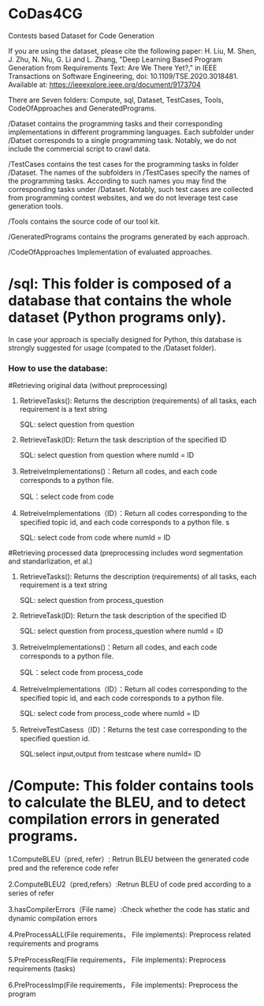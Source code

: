 # CoDas4CG
Contests based Dataset for Code Generation

If you are using the dataset, please cite the following paper: H. Liu, M. Shen, J. Zhu, N. Niu, G. Li and L. Zhang, "Deep Learning Based Program Generation from Requirements Text: Are We There Yet?," in IEEE Transactions on Software Engineering, doi: 10.1109/TSE.2020.3018481. Available at: https://ieeexplore.ieee.org/document/9173704


There are Seven folders: Compute, sql, Dataset, TestCases, Tools, CodeOfApproaches and GeneratedPrograms.


/Dataset contains the programming tasks and their corresponding implementations in different programming languages. Each subfolder under /Datset corresponds to a single programming task. Notably, we do not include the commercial script to crawl data.

/TestCases contains the test cases for the programming tasks in folder /Dataset. The names of the subfolders in /TestCases specify the names of the programming tasks. According to such names you may find the corresponding tasks under /Dataset. Notably, such test cases are collected from programming contest websites, and we do not leverage test case generation tools.

/Tools contains the source code of our tool kit.

/GeneratedPrograms contains the programs generated by each approach.

/CodeOfApproaches Implementation of evaluated approaches.


#  /sql: This folder is composed of a database that contains the whole dataset (Python programs only).
In case your approach is specially designed for Python, this database is strongly suggested for usage (compated to the /Dataset folder).

### How to use the database:

#Retrieving original data (without preprocessing)
1. RetrieveTasks(): Returns the description (requirements) of all tasks, each requirement is a text string

    SQL: select question from question 
2. RetrieveTask(ID): Return the task description of the specified ID   

    SQL: select question from question where numId = ID
3. RetreiveImplementations()：Return all codes, and each code corresponds to a python file.

	SQL：select code from code
4. RetreiveImplementations（ID）：Return all codes corresponding to the specified topic id, and each code corresponds to a python file.	 s

	SQL: select code from code where numId = ID

#Retrieving processed data (preprocessing includes  word segmentation and standarlization, et al.)

1. RetrieveTasks(): Returns the description (requirements) of all tasks, each requirement is a text string

    SQL: select question from process_question 
2. RetrieveTask(ID): Return the task description of the specified ID   

    SQL: select question from process_question where numId = ID
3. RetreiveImplementations()：Return all codes, and each code corresponds to a python file.

	SQL：select code from process_code
4. RetreiveImplementations（ID）：Return all codes corresponding to the specified topic id, and each code corresponds to a python file.	 

	SQL: select code from process_code where numId = ID

5. RetreiveTestCasess（ID）：Returns the test case corresponding to the specified question id.

	SQL:select input,output from testcase where numId= ID


#  /Compute: This folder contains tools to calculate the BLEU, and to detect compilation errors in generated programs.

 1.ComputeBLEU（pred, refer）: Retrun  BLEU between the generated code pred and the reference code refer	

 2.ComputeBLEU2（pred,refers）:Retrun  BLEU of code pred according to a series of refer	

 3.hasCompilerErrors（File name）:Check whether the code has static  and dynamic compilation errors	

 4.PreProcessALL(File requirements， File implements): Preprocess related requirements and programs	

 5.PreProcessReq(File requirements， File implements): Preprocess requirements (tasks)
				
6.PreProcessImp(File requirements， File implements): Preprocess the program	

